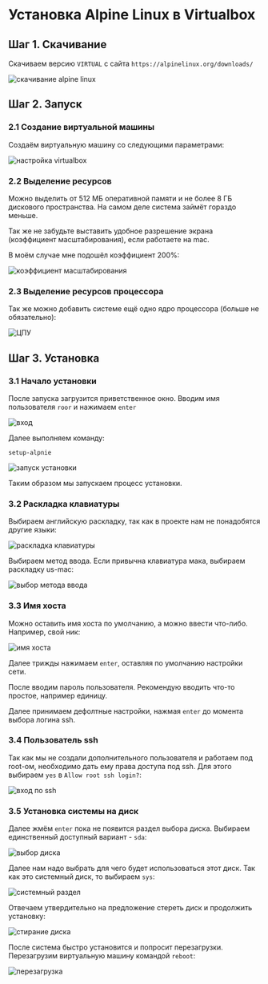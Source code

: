 # Установка Alpine Linux в Virtualbox

## Шаг 1. Скачивание

Скачиваем версию ```VIRTUAL``` с сайта ```https://alpinelinux.org/downloads/```

![скачивание alpine linux](media/install_step_0.png)

## Шаг 2. Запуск

### 2.1 Создание виртуальной машины

Создаём виртуальную машину со следующими параметрами:

![настройка virtualbox](media/install_step_1.png)

### 2.2 Выделение ресурсов

Можно выделить от 512 МБ оперативной памяти и не более 8 ГБ дискового пространства. На самом деле система займёт гораздо меньше.

Так же не забудьте выставить удобное разрешение экрана (коэффициент масштабирования), если работаете на mac.

В моём случае мне подошёл коэффициент 200%:

![коэффициент масштабирования](media/install_step_2.png)

### 2.3 Выделение ресурсов процессора

Так же можно добавить системе ещё одно ядро процессора (больше не обязательно):

![ЦПУ](media/install_step_3.png)

## Шаг 3. Установка

### 3.1 Начало установки

После запуска загрузится приветственное окно. Вводим имя пользователя ```roor``` и нажимаем ```enter```

![вход](media/install_step_4.png)

Далее выполняем команду:

```setup-alpnie```

![запуск установки](media/install_step_5.png)

Таким образом мы запускаем процесс установки.

### 3.2 Раскладка клавиатуры

Выбираем английскую раскладку, так как в проекте нам не понадобятся другие языки:

![раскладка клавиатуры](media/install_step_6.png)

Выбираем метод ввода. Если привычна клавиатура мака, выбираем раскладку us-mac:

![выбор метода ввода](media/install_step_7.png)

### 3.3 Имя хоста

Можно оставить имя хоста по умолчанию, а можно ввести что-либо. Например, свой ник:

![имя хоста](media/install_step_8.png)

Далее трижды нажимаем ```enter```, оставляя по умолчанию настройки сети.

После вводим пароль пользователя. Рекомендую вводить что-то простое, например единицу.

Далее принимаем дефолтные настройки, нажмая ```enter``` до момента выбора логина ssh.

### 3.4 Пользователь ssh

Так как мы не создали дополнительного пользователя и работаем под root-ом, необходимо дать ему права доступа под ssh. Для этого выбираем ```yes``` в ```Allow root ssh login?```:

![вход по ssh](media/install_step_9.png)

### 3.5 Установка системы на диск

Далее жмём ```enter``` пока не появится раздел выбора диска. Выбираем единственный доступный вариант - ```sda```:

![выбор диска](media/install_step_10.png)

Далее нам надо выбрать для чего будет использоваться этот диск. Так как это системный диск, то выбираем ```sys```:

![системный раздел](media/install_step_11.png)

Отвечаем утвердительно на предложение стереть диск и продолжить установку:

![стирание диска](media/install_step_12.png)

После система быстро установится и попросит перезагрузки. Перезагрузим виртуальную машину командой ```reboot```:

![перезагрузка](media/install_step_13.png)

